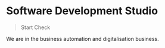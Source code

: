 # Software Development Studio

> Start Check

We are in the business automation and digitalisation business.